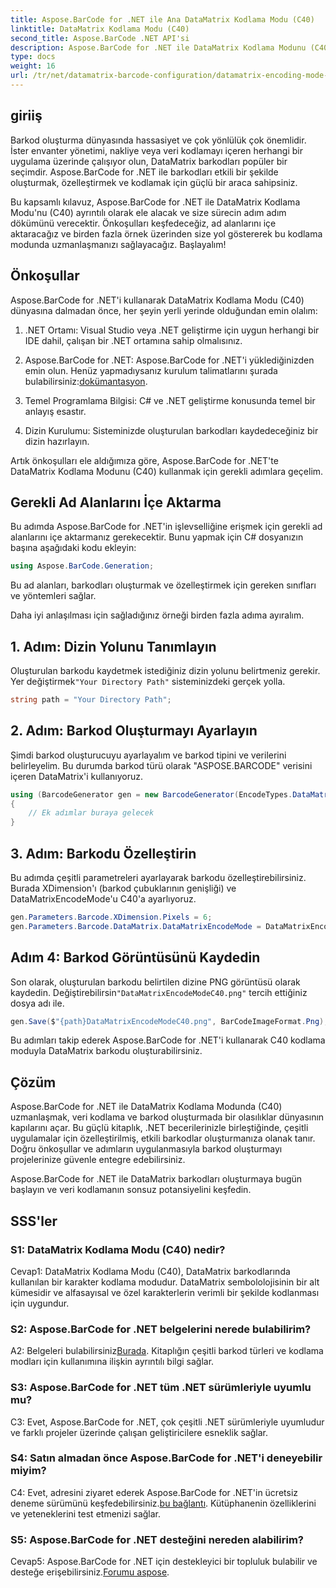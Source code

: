 ```yaml
---
title: Aspose.BarCode for .NET ile Ana DataMatrix Kodlama Modu (C40)
linktitle: DataMatrix Kodlama Modu (C40)
second_title: Aspose.BarCode .NET API'si
description: Aspose.BarCode for .NET ile DataMatrix Kodlama Modunu (C40) öğrenin. Özel barkodları verimli bir şekilde oluşturun. Adım adım kılavuzu keşfedin.
type: docs
weight: 16
url: /tr/net/datamatrix-barcode-configuration/datamatrix-encoding-mode-c40/
---
```

## giriiş

Barkod oluşturma dünyasında hassasiyet ve çok yönlülük çok önemlidir. İster envanter yönetimi, nakliye veya veri kodlamayı içeren herhangi bir uygulama üzerinde çalışıyor olun, DataMatrix barkodları popüler bir seçimdir. Aspose.BarCode for .NET ile barkodları etkili bir şekilde oluşturmak, özelleştirmek ve kodlamak için güçlü bir araca sahipsiniz.

Bu kapsamlı kılavuz, Aspose.BarCode for .NET ile DataMatrix Kodlama Modu'nu (C40) ayrıntılı olarak ele alacak ve size sürecin adım adım dökümünü verecektir. Önkoşulları keşfedeceğiz, ad alanlarını içe aktaracağız ve birden fazla örnek üzerinden size yol göstererek bu kodlama modunda uzmanlaşmanızı sağlayacağız. Başlayalım!

## Önkoşullar

Aspose.BarCode for .NET'i kullanarak DataMatrix Kodlama Modu (C40) dünyasına dalmadan önce, her şeyin yerli yerinde olduğundan emin olalım:

1. .NET Ortamı: Visual Studio veya .NET geliştirme için uygun herhangi bir IDE dahil, çalışan bir .NET ortamına sahip olmalısınız.

2.  Aspose.BarCode for .NET: Aspose.BarCode for .NET'i yüklediğinizden emin olun. Henüz yapmadıysanız kurulum talimatlarını şurada bulabilirsiniz:[dokümantasyon](https://reference.aspose.com/barcode/net/).

3. Temel Programlama Bilgisi: C# ve .NET geliştirme konusunda temel bir anlayış esastır.

4. Dizin Kurulumu: Sisteminizde oluşturulan barkodları kaydedeceğiniz bir dizin hazırlayın.

Artık önkoşulları ele aldığımıza göre, Aspose.BarCode for .NET'te DataMatrix Kodlama Modunu (C40) kullanmak için gerekli adımlara geçelim.

## Gerekli Ad Alanlarını İçe Aktarma

Bu adımda Aspose.BarCode for .NET'in işlevselliğine erişmek için gerekli ad alanlarını içe aktarmanız gerekecektir. Bunu yapmak için C# dosyanızın başına aşağıdaki kodu ekleyin:

```csharp
using Aspose.BarCode.Generation;
```

Bu ad alanları, barkodları oluşturmak ve özelleştirmek için gereken sınıfları ve yöntemleri sağlar.

Daha iyi anlaşılması için sağladığınız örneği birden fazla adıma ayıralım.

## 1. Adım: Dizin Yolunu Tanımlayın

 Oluşturulan barkodu kaydetmek istediğiniz dizin yolunu belirtmeniz gerekir. Yer değiştirmek`"Your Directory Path"` sisteminizdeki gerçek yolla.

```csharp
string path = "Your Directory Path";
```

## 2. Adım: Barkod Oluşturmayı Ayarlayın

Şimdi barkod oluşturucuyu ayarlayalım ve barkod tipini ve verilerini belirleyelim. Bu durumda barkod türü olarak "ASPOSE.BARCODE" verisini içeren DataMatrix'i kullanıyoruz.

```csharp
using (BarcodeGenerator gen = new BarcodeGenerator(EncodeTypes.DataMatrix, "ASPOSE.BARCODE"))
{
    // Ek adımlar buraya gelecek
}
```

## 3. Adım: Barkodu Özelleştirin

Bu adımda çeşitli parametreleri ayarlayarak barkodu özelleştirebilirsiniz. Burada XDimension'ı (barkod çubuklarının genişliği) ve DataMatrixEncodeMode'u C40'a ayarlıyoruz.

```csharp
gen.Parameters.Barcode.XDimension.Pixels = 6;
gen.Parameters.Barcode.DataMatrix.DataMatrixEncodeMode = DataMatrixEncodeMode.C40;
```

## Adım 4: Barkod Görüntüsünü Kaydedin

 Son olarak, oluşturulan barkodu belirtilen dizine PNG görüntüsü olarak kaydedin. Değiştirebilirsin`"DataMatrixEncodeModeC40.png"` tercih ettiğiniz dosya adı ile.

```csharp
gen.Save($"{path}DataMatrixEncodeModeC40.png", BarCodeImageFormat.Png);
```

Bu adımları takip ederek Aspose.BarCode for .NET'i kullanarak C40 kodlama moduyla DataMatrix barkodu oluşturabilirsiniz.

## Çözüm

Aspose.BarCode for .NET ile DataMatrix Kodlama Modunda (C40) uzmanlaşmak, veri kodlama ve barkod oluşturmada bir olasılıklar dünyasının kapılarını açar. Bu güçlü kitaplık, .NET becerilerinizle birleştiğinde, çeşitli uygulamalar için özelleştirilmiş, etkili barkodlar oluşturmanıza olanak tanır. Doğru önkoşullar ve adımların uygulanmasıyla barkod oluşturmayı projelerinize güvenle entegre edebilirsiniz.

Aspose.BarCode for .NET ile DataMatrix barkodları oluşturmaya bugün başlayın ve veri kodlamanın sonsuz potansiyelini keşfedin.

## SSS'ler

### S1: DataMatrix Kodlama Modu (C40) nedir?

Cevap1: DataMatrix Kodlama Modu (C40), DataMatrix barkodlarında kullanılan bir karakter kodlama modudur. DataMatrix sembololojisinin bir alt kümesidir ve alfasayısal ve özel karakterlerin verimli bir şekilde kodlanması için uygundur.

### S2: Aspose.BarCode for .NET belgelerini nerede bulabilirim?

 A2: Belgeleri bulabilirsiniz[Burada](https://reference.aspose.com/barcode/net/). Kitaplığın çeşitli barkod türleri ve kodlama modları için kullanımına ilişkin ayrıntılı bilgi sağlar.

### S3: Aspose.BarCode for .NET tüm .NET sürümleriyle uyumlu mu?

C3: Evet, Aspose.BarCode for .NET, çok çeşitli .NET sürümleriyle uyumludur ve farklı projeler üzerinde çalışan geliştiricilere esneklik sağlar.

### S4: Satın almadan önce Aspose.BarCode for .NET'i deneyebilir miyim?

 C4: Evet, adresini ziyaret ederek Aspose.BarCode for .NET'in ücretsiz deneme sürümünü keşfedebilirsiniz.[bu bağlantı](https://releases.aspose.com/). Kütüphanenin özelliklerini ve yeteneklerini test etmenizi sağlar.

### S5: Aspose.BarCode for .NET desteğini nereden alabilirim?

Cevap5: Aspose.BarCode for .NET için destekleyici bir topluluk bulabilir ve desteğe erişebilirsiniz.[Forumu aspose](https://forum.aspose.com/c/barcode/13).